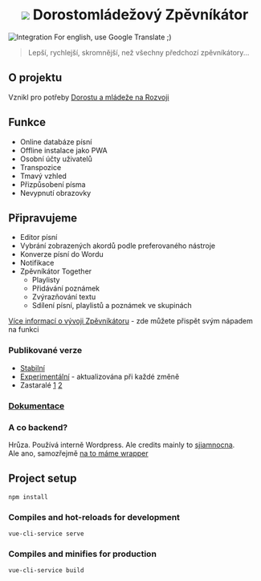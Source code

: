 <h1 style='text-align:center'><img src="http://chvaly.dorostmladez.cz/images/icon-32.png" crossorigin="anonymous"/> Dorostomládežový Zpěvníkátor</h1>

![Integration](https://github.com/OSDVF/Zpevnikator-Vue/workflows/Integration/badge.svg)
For english, use Google Translate ;)
> Lepší, rychlejší, skromnější, než všechny předchozí zpěvníkátory...
## O projektu
Vznikl pro potřeby [Dorostu a mládeže na Rozvoji](http://dorostmladez.cz)
## Funkce
- Online databáze písní
- Offline instalace jako PWA
- Osobní účty uživatelů
- Transpozice
- Tmavý vzhled
- Přizpůsobení písma
- Nevypnutí obrazovky
## Připravujeme
- Editor písní
- Vybrání zobrazených akordů podle preferovaného nástroje
- Konverze písní do Wordu
- Notifikace
- Zpěvníkátor Together
    - Playlisty
    - Přidávání poznámek
    - Zvýrazňování textu
    - Sdílení písní, playlistů a poznámek ve skupinách

[Více informací o vývoji Zpěvníkátoru](https://github.com/OSDVF/Zpevnikator-Vue/projects/1) - zde můžete přispět svým nápadem na funkci

### Publikované verze
- [Stabilní](https://chvaly.dorostmladez.cz)
- [Experimentální](https://dev.dorostmladez.cz) - aktualizována při každé změně
- Zastaralé [1](https://legacy1.dorostmladez.cz/) [2](https://legacy2.dorostmladez.cz/)

### [Dokumentace](https://dev.dorostmladez.cz/docs/index.html)

### A co backend?
Hrůza. Používá interně Wordpress. Ale credits mainly to [sjiamnocna](https://github.com/sjiamnocna).  
Ale ano, samozřejmě [na to máme wrapper](https://github.com/OSDVF/Zpevnikator-Backend)


## Project setup
```
npm install
```

### Compiles and hot-reloads for development
```
vue-cli-service serve
```

### Compiles and minifies for production
```
vue-cli-service build
```

